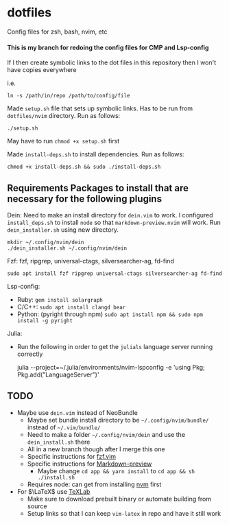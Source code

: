 # dotfiles
Config files for zsh, bash, nvim, etc

#### This is my branch for redoing the config files for CMP and Lsp-config

If I then create symbolic links to the dot files in this repository then I
won't have copies everywhere

i.e.

    ln -s /path/in/repo /path/to/config/file

Made `setup.sh` file that sets up symbolic links. Has to be run from
`dotfiles/nvim` directory. Run as follows:

    ./setup.sh

May have to run `chmod +x setup.sh` first

Made `install-deps.sh` to install dependencies. Run as follows:

    chmod +x install-deps.sh && sudo ./install-deps.sh

## Requirements Packages to install that are necessary for the following plugins

Dein:
Need to make an install directory for `dein.vim` to work. I configured `install_deps.sh` to install `node` so that `markdown-preview.nvim` will work.
Run `dein_installer.sh` using new directory.

    mkdir ~/.config/nvim/dein
    ./dein_installer.sh ~/.config/nvim/dein

Fzf: fzf, ripgrep, universal-ctags, silversearcher-ag, fd-find

    sudo apt install fzf ripgrep universal-ctags silversearcher-ag fd-find

Lsp-config:
- Ruby: `gem install solargraph`
- C/C++: `sudo apt install clangd bear`
- Python: (pyright through npm) `sudo apt install npm && sudo npm install -g
  pyright`

Julia:
- Run the following in order to get the `julials` language server running correctly

    julia --project=~/.julia/environments/nvim-lspconfig -e 'using Pkg; Pkg.add("LanguageServer")'

## TODO
- Maybe use `dein.vim` instead of NeoBundle
    - Maybe set bundle install directory to be `~/.config/nvim/bundle/` instead
      of `~/.vim/bundle/`
    - Need to make a folder `~/.config/nvim/dein` and use the `dein_install.sh` there
    - All in a new branch though after I merge this one
    - Specific instructions for [fzf.vim](https://github.com/Shougo/dein.vim/issues/74)
    - Specific instructions for [Markdown-preview](https://github.com/iamcco/markdown-preview.nvim)
        - Maybe change `cd app && yarn install` to `cd app && sh ./install.sh`
	- Requires node: can get from installing [nvm](https://docs.microsoft.com/en-us/windows/dev-environment/javascript/nodejs-on-wsl) first
- For $\LaTeX$ use [TeXLab](https://github.com/latex-lsp/texlab)
    - Make sure to download prebuilt binary or automate building from source
    - Setup links so that I can keep `vim-latex` in repo and have it still work
